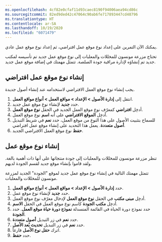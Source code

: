 ```yaml
---
ms.openlocfilehash: 4cf82e0cfaf11d93caec8190f94006aea94cd86c
ms.sourcegitcommit: 82ed9ded42c47064c90ab6fe717893447cd48796
ms.translationtype: HT
ms.contentlocale: ar-SA
ms.lasthandoff: 10/19/2020
ms.locfileid: "6071479"
---
```

يمكنك الآن التمرين على إعداد نوع موقع عمل افتراضي، ثم إعداد نوع موقع عمل عادي. 

تحتاج مزرعة مونسون للمخللات والمعلبات إلى نوع موقع عمل جديد تم تأسيسه لمكتب جديد تم إنشاؤه لإدارة مراقبة جودة الصلصة. تتمثل مهمتك في إضافة موقع عمل جديد.

## <a name="create-a-default-functional-location-type"></a>إنشاء نوع موقع عمل افتراضي

يجب إنشاء نوع موقع العمل الافتراضي لاستخدامه عند إنشاء أصول جديدة. 

1.  انتقل إلى **إدارة الأصول > الإعداد > مواقع العمل > أنواع مواقع العمل**.
2.  حدد **جديد** لإنشاء نوع موقع عمل جديد.
3.  أدخِل **افتراضي** كمعرّف نوع موقع العمل الجديد في الحقل **نوع موقع العمل**.
4.  أدخِل **الموقع الافتراضي** على أنه **اسم** نوع موقع العمل. 
5.  للسماح بتثبيت الأصول على هذا النوع من موقع العمل، حدد **نعم** في شريط التبديل **أصول متعددة**. يعمل هذا التحديد على إنشاء موقع عمل افتراضي. 
6.  **حفظ** نوع موقع العمل الافتراضي الجديد.

## <a name="create-a-functional-location-type"></a>إنشاء نوع موقع عمل
تنظر مزرعة مونسون للمخللات والمعلبات إلى جودة منتجاتها على أنها ذات أهمية بالغة. ولقد قاموا بإنشاء موقع جديد لقسم الجودة لديهم. 

تتمثل مهمتك التالية في إنشاء نوع موقع عمل جديد لموقع "الجودة" الجديد لمزرعة مونسون للمخللات والمعلبات.

1.  حدد **إدارة الأصول > الإعداد > مواقع العمل > أنواع مواقع العمل**.
2.  حدد **جديد** لإنشاء نوع موقع عمل.
3.  أدخِل **مبنى مكتب** في الحقل **نوع موقع العمل** لإدخال معرّف نوع موقع العمل.
4.  أدخِل **مكتب الجودة** كاسم نوع موقع العمل في الحقل **الاسم**.
5.  حدد نموذج دورة الحياة في القائمة المنسدلة **نموذج دورة حياة موقع العمل**. حدد **الجودة**.
6.  حدد **نعم** في زر التبديل **أصول متعددة**.
7.  حدد **نعم** في زر التبديل **تحديث بُعد الأصل**. 
8.  اترك **حقل نوع الأصل** فارغاً. 
9.  حدد **حفظ**. 

